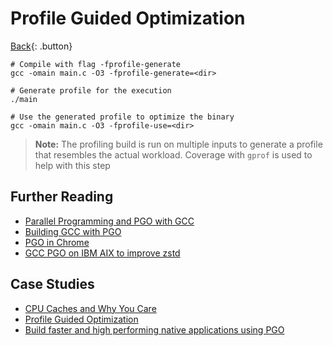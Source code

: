 # Profile Guided Optimization

[Back](./c-compiler.md){: .button}

```
# Compile with flag -fprofile-generate
gcc -omain main.c -O3 -fprofile-generate=<dir>

# Generate profile for the execution
./main

# Use the generated profile to optimize the binary
gcc -omain main.c -O3 -fprofile-use=<dir>
```

> **Note:** The profiling build is run on multiple inputs to generate a profile that resembles the actual workload. Coverage with `gprof` is used to help with this step


## Further Reading

- [Parallel Programming and PGO with GCC](https://www.airs.com/dnovillo/Papers/eci2008.pdf)
- [Building GCC with PGO](https://d-meiser.github.io/2015/12/10/build-times.html)
- [PGO in Chrome](https://ddmler.github.io/compiler/2018/06/29/profile-guided-optimization.html)
- [GCC PGO on IBM AIX to improve zstd](https://developer.ibm.com/articles/gcc-profile-guided-optimization-to-accelerate-aix-applications/)

## Case Studies

- [CPU Caches and Why You Care](https://www.aristeia.com/TalkNotes/codedive-CPUCachesHandouts.pdf)
- [Profile Guided Optimization](https://www.stickyminds.com/article/future-code-coverage-tools)
- [Build faster and high performing native applications using PGO](https://devblogs.microsoft.com/cppblog/build-faster-and-high-performing-native-applications-using-pgo/)
